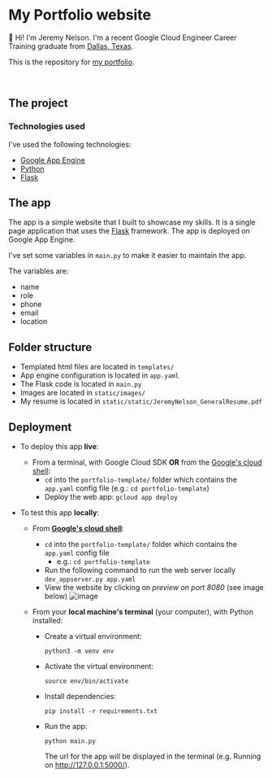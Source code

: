 # My Portfolio website


<!-- TODO: Insert the link in between the parenthesis -->
👋  Hi! I'm Jeremy Nelson. I'm a recent Google Cloud Engineer Career Training graduate from [Dallas, Texas](https://www.https://www.google.com/maps/place/Dallas,+TX/@32.8160108,-97.8135679,9z/data=!3m1!4b1!4m5!3m4!1s0x864c19f77b45974b:0xb9ec9ba4f647678f!8m2!3d32.7766642!4d-96.7969879?hl=en).  

This is the repository for [my portfolio](www.nelsonjjeremy.com). 

<br>

## The project
### Technologies used
I've used the following technologies:
- [Google App Engine](https://cloud.google.com/appengine/docs/overview)
- [Python](https://www.python.org/)
- [Flask](https://flask.palletsprojects.com/)

## The app
The app is a simple website that I built to showcase my skills. It is a single page application that uses the [Flask](https://flask.palletsprojects.com/) framework. The app is deployed on Google App Engine. 

I've set some variables in `main.py` to make it easier to maintain the app. 

The variables are: 
- name
- role
- phone
- email
- location

## Folder structure
- Templated html files are located in `templates/`
- App engine configuration is located in `app.yaml` 
- The Flask code is located in `main.py`
- Images are located in `static/images/`
- My resume is located in `static/static/JeremyNelson_GeneralResume.pdf`

## Deployment
- To deploy this app **live**:
  - From a terminal, with Google Cloud SDK **OR** from the [Google's cloud shell](https://shell.cloud.google.com/):
      - `cd` into the `portfolio-template/` folder which contains the `app.yaml` config file (e.g.: `cd portfolio-template`)
      - Deploy the web app: `gcloud app deploy`

- To test this app **locally**:
  - From **[Google's cloud shell](https://shell.cloud.google.com/)**:
    - `cd` into the `portfolio-template/` folder which contains the `app.yaml` config file
      -   e.g.: `cd portfolio-template`
    - Run the following command to run the web server locally `dev_appserver.py app.yaml`
    - View the website by clicking on *preview on port 8080* (see image below) 
     ![image](https://user-images.githubusercontent.com/34327253/151443857-58edd60d-0731-4cc9-b963-48ba245fafde.png)


  - From your **local machine's terminal** (your computer), with Python installed:
    - Create a virtual environment:
      ```
      python3 -m venv env
      ```  
    - Activate the virtual environment:
        ```
        source env/bin/activate
        ```
    - Install dependencies:
        ```
        pip install -r requirements.txt
        ```
    - Run the app:
        ```
        python main.py
        ```
        The url for the app will be displayed in the terminal (e.g.  Running on http://127.0.0.1:5000/).
